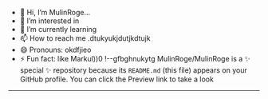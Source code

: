 - 👋 Hi, I’m MulinRoge...
- 👀 I’m interested in 
- 🌱 I’m currently learning
- 📫 How to reach me .dtukyukjdutjkdtujk
- 😄 Pronouns: okdfjieo
- ⚡ Fun fact: like Markul))0
!--gfbghnukytg
MulinRoge/MulinRoge is a ✨ special ✨ repository because its `README.md` (this file) appears on your GitHub profile.
You can click the Preview link to take a look 
---
